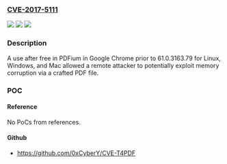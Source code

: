 ### [CVE-2017-5111](https://cve.mitre.org/cgi-bin/cvename.cgi?name=CVE-2017-5111)
![](https://img.shields.io/static/v1?label=Product&message=Google%20Chrome%20prior%20to%2061.0.3163.79%20for%20Linux%2C%20Windows%20and%20Mac&color=blue)
![](https://img.shields.io/static/v1?label=Version&message=n%2Fa&color=blue)
![](https://img.shields.io/static/v1?label=Vulnerability&message=Use%20after%20free&color=brighgreen)

### Description

A use after free in PDFium in Google Chrome prior to 61.0.3163.79 for Linux, Windows, and Mac allowed a remote attacker to potentially exploit memory corruption via a crafted PDF file.

### POC

#### Reference
No PoCs from references.

#### Github
- https://github.com/0xCyberY/CVE-T4PDF

